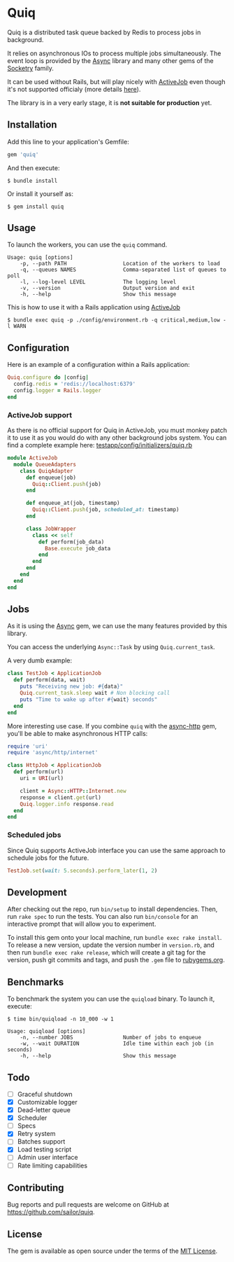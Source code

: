 # Quiq

Quiq is a distributed task queue backed by Redis to process jobs in background.

It relies on asynchronous IOs to process multiple jobs simultaneously. The event loop is provided by the [Async](https://github.com/socketry/async) library and many other gems of the [Socketry](https://github.com/socketry) family.

It can be used without Rails, but will play nicely with [ActiveJob](https://guides.rubyonrails.org/active_job_basics.html) even though it's not supported officialy (more details [here](#activejob-support)).

The library is in a very early stage, it is **not suitable for production** yet.

## Installation

Add this line to your application's Gemfile:

```ruby
gem 'quiq'
```

And then execute:

    $ bundle install

Or install it yourself as:

    $ gem install quiq

## Usage

To launch the workers, you can use the `quiq` command.

```
Usage: quiq [options]
    -p, --path PATH                  Location of the workers to load
    -q, --queues NAMES               Comma-separated list of queues to poll
    -l, --log-level LEVEL            The logging level
    -v, --version                    Output version and exit
    -h, --help                       Show this message
```

This is how to use it with a Rails application using [ActiveJob](https://guides.rubyonrails.org/active_job_basics.html)

    $ bundle exec quiq -p ./config/environment.rb -q critical,medium,low -l WARN

## Configuration

Here is an example of a configuration within a Rails application:

```ruby
Quiq.configure do |config|
  config.redis = 'redis://localhost:6379'
  config.logger = Rails.logger
end
```

### ActiveJob support

As there is no official support for Quiq in ActiveJob, you must monkey patch it to use it as you would do with any other background jobs system. You can find a complete example here: [testapp/config/initializers/quiq.rb](https://github.com/sailor/quiq/blob/master/testapp/config/initializers/quiq.rb)

```ruby
module ActiveJob
  module QueueAdapters
    class QuiqAdapter
      def enqueue(job)
        Quiq::Client.push(job)
      end

      def enqueue_at(job, timestamp)
        Quiq::Client.push(job, scheduled_at: timestamp)
      end

      class JobWrapper
        class << self
          def perform(job_data)
            Base.execute job_data
          end
        end
      end
    end
  end
end
```

## Jobs

As it is using the [Async](https://github.com/socketry/async) gem, we can use the many features provided by this library.

You can access the underlying `Async::Task` by using `Quiq.current_task`.

A very dumb example:

```ruby
class TestJob < ApplicationJob
  def perform(data, wait)
    puts "Receiving new job: #{data}"
    Quiq.current_task.sleep wait # Non blocking call
    puts "Time to wake up after #{wait} seconds"
  end
end
```

More interesting use case. If you combine `quiq` with the [async-http](https://github.com/socketry/async-http) gem, you'll be able to make asynchronous HTTP calls:

```ruby
require 'uri'
require 'async/http/internet'

class HttpJob < ApplicationJob
  def perform(url)
    uri = URI(url)

    client = Async::HTTP::Internet.new
    response = client.get(url)
    Quiq.logger.info response.read
  end
end
```

### Scheduled jobs

Since Quiq supports ActiveJob interface you can use the same approach to schedule jobs for the future.

```ruby
TestJob.set(wait: 5.seconds).perform_later(1, 2)
```

## Development

After checking out the repo, run `bin/setup` to install dependencies. Then, run `rake spec` to run the tests. You can also run `bin/console` for an interactive prompt that will allow you to experiment.

To install this gem onto your local machine, run `bundle exec rake install`. To release a new version, update the version number in `version.rb`, and then run `bundle exec rake release`, which will create a git tag for the version, push git commits and tags, and push the `.gem` file to [rubygems.org](https://rubygems.org).

## Benchmarks

To benchmark the system you can use the `quiqload` binary. To launch it, execute:

    $ time bin/quiqload -n 10_000 -w 1

```
Usage: quiqload [options]
    -n, --number JOBS                Number of jobs to enqueue
    -w, --wait DURATION              Idle time within each job (in seconds)
    -h, --help                       Show this message
```

## Todo

- [ ] Graceful shutdown
- [x] Customizable logger
- [x] Dead-letter queue
- [x] Scheduler
- [ ] Specs
- [x] Retry system
- [ ] Batches support
- [x] Load testing script
- [ ] Admin user interface
- [ ] Rate limiting capabilities

## Contributing

Bug reports and pull requests are welcome on GitHub at https://github.com/sailor/quiq.

## License

The gem is available as open source under the terms of the [MIT License](https://opensource.org/licenses/MIT).
